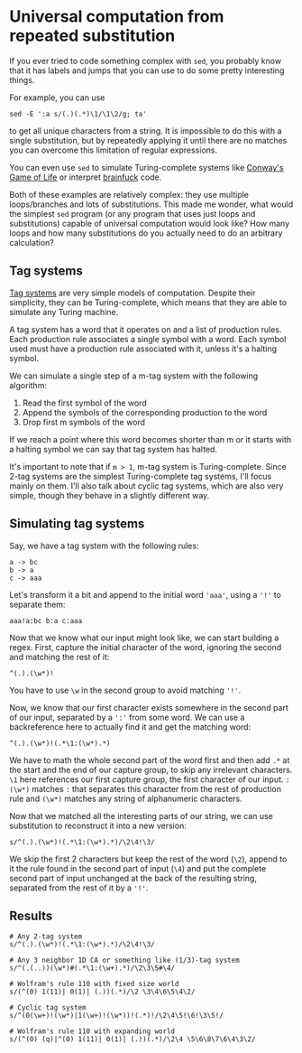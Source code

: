 # Universal computation from repeated substitution

If you ever tried to code something complex with `sed`, you probably know that it has labels and jumps that you can use to do some pretty interesting things. 

For example, you can use 

`sed -E ':a s/(.)(.*)\1/\1\2/g; ta'`

to get all unique characters from a string. It is impossible to do this with a single substitution, but by repeatedly applying it until there are no matches you can overcome this limitation of regular expressions.

You can even use `sed` to simulate Turing-complete systems like [Conway's Game of Life](https://github.com/laserbat/unix-voodoo/blob/master/gol.sed) or interpret [brainfuck](https://github.com/laserbat/sedbf/blob/master/sedbf.sed) code.

Both of these examples are relatively complex: they use multiple loops/branches and lots of substitutions. This made me wonder, what would the simplest `sed` program (or any program that uses just loops and substitutions) capable of universal computation would look like? How many loops and how many substitutions do you actually need to do an arbitrary calculation?

Tag systems
----

[Tag systems](https://en.wikipedia.org/wiki/Tag_system#Cyclic_tag_systems) are very simple models of computation. Despite their simplicity, they can be Turing-complete, which means that they are able to simulate any Turing machine. 

A tag system has a word that it operates on and a list of production rules. Each production rule associates a single symbol with a word. Each symbol used must have a production rule associated with it, unless it's a halting symbol.

We can simulate a single step of a m-tag system with the following algorithm:

1. Read the first symbol of the word
2. Append the symbols of the corresponding production to the word
3. Drop first m symbols of the word

If we reach a point where this word becomes shorter than m or it starts with a halting symbol we can say that tag system has halted. 

It's important to note that if `m > 1`, m-tag system is Turing-complete. Since 2-tag systems are the simplest Turing-complete tag systems, I'll focus mainly on them. I'll also talk about cyclic tag systems, which are also very simple, though they behave in a slightly different way.

Simulating tag systems
---

Say, we have a tag system with the following rules:

    a -> bc
    b -> a
    c -> aaa

Let's transform it a bit and append to the initial word `'aaa'`, using a `'!'` to separate them:

    aaa!a:bc b:a c:aaa

Now that we know what our input might look like, we can start building a regex. First, capture the initial character of the word, ignoring the second and matching the rest of it:

    ^(.).(\w*)! 

You have to use `\w` in the second group to avoid matching `'!'`.

Now, we know that our first character exists somewhere in the second part of our input, separated by a `':'` from some word. We can use a backreference here to actually find it and get the matching word:

    ^(.).(\w*)!(.*\1:(\w*).*)

We have to math the whole second part of the word first and then add `.*` at the start and the end of our capture group, to skip any irrelevant characters. `\1` here references our first capture group, the first character of our input. `:(\w*)` matches `:` that separates this character from the rest of production rule and `(\w*)` matches any string of alphanumeric characters.

Now that we matched all the interesting parts of our string, we can use substitution to reconstruct it into a new version:

    s/^(.).(\w*)!(.*\1:(\w*).*)/\2\4!\3/

We skip the first 2 characters but keep the rest of the word (`\2`), append to it the rule found in the second part of input (`\4`) and put the complete second part of input unchanged at the back of the resulting string, separated from the rest of it by a `'!'`.

Results
---

    # Any 2-tag system
    s/^(.).(\w*)!(.*\1:(\w*).*)/\2\4!\3/

    # Any 3 neighbor 1D CA or something like (1/3)-tag system
    s/^(.(..))(\w*)#(.*\1:(\w+).*)/\2\3\5#\4/

    # Wolfram's rule 110 with fixed size world
    s/(^(0) 1(11)| 0(1)| (.))(.*)/\2 \3\4\6\5\4\2/

    # Cyclic tag system
    s/^(0(\w+)!(\w*)|1(\w+)!(\w*))!(.*)!/\2\4\5!\6!\3\5!/

    # Wolfram's rule 110 with expanding world
    s/(^(0) (q)|^(0) 1(11)| 0(1)| (.))(.*)/\2\4 \5\6\8\7\6\4\3\2/
